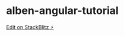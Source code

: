 # alben-angular-tutorial

[Edit on StackBlitz ⚡️](https://stackblitz.com/edit/alben-angular-tutorial)